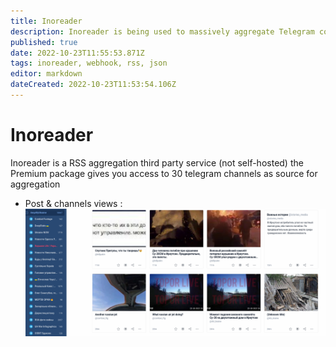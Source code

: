 ```yaml
---
title: Inoreader
description: Inoreader is being used to massively aggregate Telegram content without API limitations
published: true
date: 2022-10-23T11:55:53.871Z
tags: inoreader, webhook, rss, json
editor: markdown
dateCreated: 2022-10-23T11:53:54.106Z
---
```


# Inoreader

Inoreader is a RSS aggregation third party service (not self-hosted)
the Premium package gives you access to 30 telegram channels as source for aggregation

- Post & channels views : 
![image.png](/image.png)